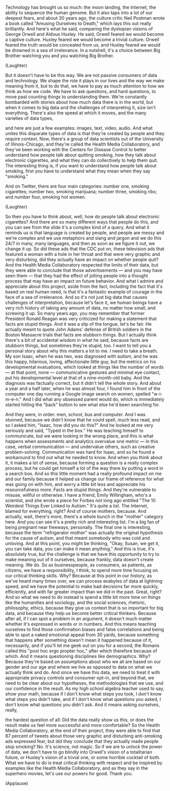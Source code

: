 

Technology has brought us so much:
the moon landing, the Internet,
the ability to sequence the human genome.
But it also taps into a lot of our deepest fears,
and about 30 years ago,
the culture critic Neil Postman wrote a book
called &quot;Amusing Ourselves to Death,&quot;
which lays this out really brilliantly.
And here&#39;s what he said,
comparing the dystopian visions
of George Orwell and Aldous Huxley.
He said, Orwell feared we would become
a captive culture.
Huxley feared we would become a trivial culture.
Orwell feared the truth would be
concealed from us,
and Huxley feared we would be drowned
in a sea of irrelevance.
In a nutshell, it&#39;s a choice between
Big Brother watching you
and you watching Big Brother.

(Laughter)

But it doesn&#39;t have to be this way.
We are not passive consumers
of data and technology.
We shape the role it plays in our lives
and the way we make meaning from it,
but to do that,
we have to pay as much attention to how we think
as how we code.
We have to ask questions, and hard questions,
to move past counting things
to understanding them.
We&#39;re constantly bombarded with stories
about how much data there is in the world,
but when it comes to big data
and the challenges of interpreting it,
size isn&#39;t everything.
There&#39;s also the speed at which it moves,
and the many varieties of data types,

and here are just a few examples:
images,
text,
video,
audio.
And what unites this disparate types of data
is that they&#39;re created by people
and they require context.
Now, there&#39;s a group of data scientists
out of the University of Illinois-Chicago,
and they&#39;re called the Health Media Collaboratory,
and they&#39;ve been working with
the Centers for Disease Control
to better understand
how people talk about quitting smoking,
how they talk about electronic cigarettes,
and what they can do collectively
to help them quit.
The interesting thing is, if you want to understand
how people talk about smoking,
first you have to understand
what they mean when they say &quot;smoking.&quot;

And on Twitter, there are four main categories:
number one, smoking cigarettes;
number two, smoking marijuana;
number three, smoking ribs;
and number four, smoking hot women.

(Laughter)

So then you have to think about, well,
how do people talk about electronic cigarettes?
And there are so many different ways
that people do this, and you can see from the slide
it&#39;s a complex kind of a query.
And what it reminds us is that
language is created by people,
and people are messy and we&#39;re complex
and we use metaphors and slang and jargon
and we do this 24/7 in many, many languages,
and then as soon as we figure it out, we change it up.
So did these ads that the CDC put on,
these television ads that featured a woman
with a hole in her throat and that were very graphic
and very disturbing,
did they actually have an impact
on whether people quit?
And the Health Media Collaboratory
respected the limits of their data,
but they were able to conclude
that those advertisements —
and you may have seen them —
that they had the effect of jolting people
into a thought process
that may have an impact on future behavior.
And what I admire and 
appreciate about this project,
aside from the fact, including the fact
that it&#39;s based on real human need,
is that it&#39;s a fantastic example of courage
in the face of a sea of irrelevance.
And so it&#39;s not just big data that causes
challenges of interpretation, because let&#39;s face it,
we human beings have a very rich history
of taking any amount of data, no matter how small,
and screwing it up.
So many years ago, you may remember
that former President Ronald Reagan
was very criticized for making a statement
that facts are stupid things.
And it was a slip of the tongue, let&#39;s be fair.
He actually meant to quote John Adams&#39; defense
of British soldiers in the Boston Massacre trials
that facts are stubborn things.
But I actually think there&#39;s
a bit of accidental wisdom in what he said,
because facts are stubborn things,
but sometimes they&#39;re stupid, too.
I want to tell you a personal story
about why this matters a lot to me.
I need to take a breath.
My son Isaac, when he was two,
was diagnosed with autism,
and he was this happy, hilarious,
loving, affectionate little guy,
but the metrics on his developmental evaluations,
which looked at things like 
the number of words —
at that point, none —
communicative gestures and minimal eye contact,
put his developmental level
at that of a nine-month-old baby.
And the diagnosis was factually correct,
but it didn&#39;t tell the whole story.
And about a year and a half later,
when he was almost four,
I found him in front of the computer one day
running a Google image search on women,
spelled &quot;w-i-m-e-n.&quot;
And I did what any obsessed parent would do,
which is immediately started 
hitting the &quot;back&quot; button
to see what else he&#39;d been searching for.

And they were, in order: men,
school, bus and computer.
And I was stunned,
because we didn&#39;t know that he could spell,
much less read, and so I asked him,
&quot;Isaac, how did you do this?&quot;
And he looked at me very seriously and said,
&quot;Typed in the box.&quot;
He was teaching himself to communicate,
but we were looking in the wrong place,
and this is what happens when assessments
and analytics overvalue one metric —
in this case, verbal communication —
and undervalue others, such
as creative problem-solving.
Communication was hard for Isaac,
and so he found a workaround
to find out what he needed to know.
And when you think about it, it makes a lot of sense,
because forming a question
is a really complex process,
but he could get himself a lot of the way there
by putting a word in a search box.
And so this little moment
had a really profound impact on me
and our family
because it helped us change our frame of reference
for what was going on with him,
and worry a little bit less and appreciate
his resourcefulness more.
Facts are stupid things.
And they&#39;re vulnerable to misuse,
willful or otherwise.
I have a friend, Emily Willingham, who&#39;s a scientist,
and she wrote a piece for Forbes not long ago
entitled &quot;The 10 Weirdest Things
Ever Linked to Autism.&quot;
It&#39;s quite a list.
The Internet, blamed for everything, right?
And of course mothers, because.
And actually, wait, there&#39;s more,
there&#39;s a whole bunch in 
the &quot;mother&quot; category here.
And you can see it&#39;s a pretty 
rich and interesting list.
I&#39;m a big fan of
being pregnant near freeways, personally.
The final one is interesting,
because the term &quot;refrigerator mother&quot;
was actually the original hypothesis
for the cause of autism,
and that meant somebody 
who was cold and unloving.
And at this point, you might be thinking,
&quot;Okay, Susan, we get it,
you can take data, you can 
make it mean anything.&quot;
And this is true, it&#39;s absolutely true,
but the challenge is that
we have this opportunity
to try to make meaning out of it ourselves,
because frankly, data doesn&#39;t 
create meaning. We do.
So as businesspeople, as consumers,
as patients, as citizens,
we have a responsibility, I think,
to spend more time
focusing on our critical thinking skills.
Why?
Because at this point in our history, as we&#39;ve heard
many times over,
we can process exabytes of data
at lightning speed,
and we have the potential to make bad decisions
far more quickly, efficiently,
and with far greater impact than we did in the past.
Great, right?
And so what we need to do instead
is spend a little bit more time
on things like the humanities
and sociology, and the social sciences,
rhetoric, philosophy, ethics,
because they give us context that is so important
for big data, and because
they help us become better critical thinkers.
Because after all, if I can spot
a problem in an argument, it doesn&#39;t much matter
whether it&#39;s expressed in words or in numbers.
And this means
teaching ourselves to find 
those confirmation biases
and false correlations
and being able to spot a naked emotional appeal
from 30 yards,
because something that happens after something
doesn&#39;t mean it happened 
because of it, necessarily,
and if you&#39;ll let me geek out on you for a second,
the Romans called this 
&quot;post hoc ergo propter hoc,&quot;
after which therefore because of which.
And it means questioning
disciplines like demographics.
Why? Because they&#39;re based on assumptions
about who we all are based on our gender
and our age and where we live
as opposed to data on what 
we actually think and do.
And since we have this data,
we need to treat it with appropriate privacy controls
and consumer opt-in,
and beyond that, we need to be clear
about our hypotheses,
the methodologies that we use,
and our confidence in the result.
As my high school algebra teacher used to say,
show your math,
because if I don&#39;t know what steps you took,
I don&#39;t know what steps you didn&#39;t take,
and if I don&#39;t know what questions you asked,
I don&#39;t know what questions you didn&#39;t ask.
And it means asking ourselves, really,

the hardest question of all:
Did the data really show us this,
or does the result make us feel
more successful and more comfortable?
So the Health Media Collaboratory,
at the end of their project, they were able
to find that 87 percent of tweets
about those very graphic and disturbing
anti-smoking ads expressed fear,
but did they conclude
that they actually made people stop smoking?
No. It&#39;s science, not magic.
So if we are to unlock
the power of data,
we don&#39;t have to go blindly into
Orwell&#39;s vision of a totalitarian future,
or Huxley&#39;s vision of a trivial one,
or some horrible cocktail of both.
What we have to do
is treat critical thinking with respect
and be inspired by examples
like the Health Media Collaboratory,
and as they say in the superhero movies,
let&#39;s use our powers for good.
Thank you.

(Applause)

